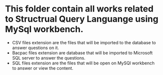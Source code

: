 # This folder contain all works related to Structrual Query Languange using MySql workbench.
- CSV files extension are the files that will be imported to the database to answer questions on it.
- Bacpac files extension are database that will be imported to Microsoft SQL server to answer the questions.
- SQL files extension are the files that will be open on MySQl workbench to answer or view the content. 
